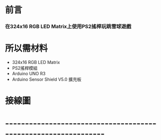 # 前言
### 在324x16 RGB LED Matrix上使用PS2搖桿玩跳雪球遊戲

# 所以需材料
* 324x16 RGB LED Matrix 
* PS2搖桿模組
* Arduino UNO R3
* Arduino Sensor Shield V5.0 擴充板

# 接線圖
# ---------------------------------------------------------------

